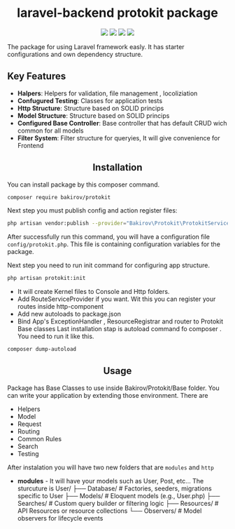 <div align="center">
  <h1>laravel-backend protokit package</h1>
</div>

<div align="center">
  <img src="https://img.shields.io/packagist/dependency-v/bakirov/protokit/php">
  <img src="https://img.shields.io/packagist/dt/bakirov/protokit">
  <img src="https://img.shields.io/packagist/v/bakirov/protokit">
  <img src="https://img.shields.io/packagist/dt/bakirov/protokit">
</div>

The package for using Laravel framework easly. It has starter configurations and own dependency structure. 
## Key Features
- **Halpers**: Helpers for validation, file management , locoliziation
- **Confugured Testing**:  Classes for application tests
- **Http Structure**:  Structure based on SOLID princips
- **Model Structure**:  Structure based on SOLID princips
- **Configured Base Controller**:  Base controller that has default CRUD wich common for all models
- **Filter System**:  Filter structure for queryies, It will give convenience for Frontend

<div align="center">
  <h2>Installation</h2>
</div>

You can install package by this composer command.
```bash
composer require bakirov/protokit
```

Next step you must publish config and action register files:

```bash
php artisan vendor:publish --provider="Bakirov\Protokit\ProtokitServiceProvider"
```
After successfully run this command, you will have a configuration file `config/protokit.php`. This file is containing configuration variables for the package.

Next step you need to run init command for configuring app structure. 
```bash
php artisan protokit:init
```
- It will create Kernel files to Console and Http folders.
- Add RouteServiceProvider if you want. Wit this you can register your routes inside http-component
- Add new autoloads to package.json
- Bind App's ExceptionHandler , ResourceRegistrar and router to Protokit Base classes
Last installation stap is autoload command fo composer . You need to run it like this.
```bash
composer dump-autoload
```
<div align="center">
  <h2>Usage</h2>
</div>

Package has Base Classes to use inside Bakirov/Protokit/Base folder. You can write your application by extending those environment.
There are
- Helpers
- Model
- Request
- Routing
- Common Rules 
- Search
- Testing

After instalation you will have two new folders that are `modules` and `http`
  - **modules** - It will have your models such as User, Post, etc...
            The sturcuture is
                  User/
                    ├── Database/        # Factories, seeders, migrations specific to User
                    ├── Models/          # Eloquent models (e.g., User.php)
                    ├── Searches/        # Custom query builder or filtering logic
                    ├── Resources/       # API Resources or resource collections
                    └── Observers/       # Model observers for lifecycle events

